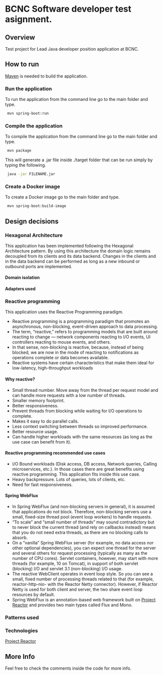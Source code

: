 # BCNC Software developer test asignment.

## Overview
Test project for Lead Java developer position application at BCNC.

## How to run
[Maven](https://maven.apache.org/) is needed to build the application. 
### Run the application
To run the application from the command line go to the main folder and type.
```sh
 mvn spring-boot:run
 ```
### Compile the application
To  compile the application from the command line go to the main folder and type.
```sh
 mvn package
 ```
This will generate a .jar file inside ./target folder that can be run simply by typing the following.
```sh
 java -jar FILENAME.jar
 ```
### Create a Docker image
To create a Docker image go to the main folder and type.
```sh
 mvn spring-boot:build-image
 ```

## Design decisions

### Hexagonal Architecture
This application has been implemented following the Hexagonal Architecture pattern. 
By using this architecture the domain logic remains decoupled from its clients and its data backend.
Changes in the clients and in the data backend can be performed as long as a new inbound or outbound ports are implemented.

#### Domain isolation

#### Adapters used

### Reactive programming
This application uses the Reactive Programming paradigm.

* Reactive programming is a programming paradigm that promotes an asynchronous, non-blocking, event-driven approach to data processing.
* The term, “reactive,” refers to programming models that are built around reacting to change — network components reacting to I/O events, UI controllers reacting to mouse events, and others.
* In that sense, non-blocking is reactive, because, instead of being blocked, we are now in the mode of reacting to notifications as operations complete or data becomes available.
* Reactive systems have certain characteristics that make them ideal for low-latency, high-throughput workloads
#### Why reactive?
* Small thread number. Move away from the thread per request model and can handle more requests with a low number of threads.
* Smaller memory footprint.
* Better responsiveness.
* Prevent threads from blocking while waiting for I/O operations to complete.
* Makes it easy to do parallel calls.
* Less context switching between threads so improved performance.
* Better resource usage.
* Can handle higher workloads with the same resources (as long as the use case can benefit from it).
#### Reactive programming recommended use cases
* I/O Bound workloads (Disk access, DB access, Network queries, Calling microservices, etc.). In those cases there are great benefits using reactive programming. This application fits inside this use case.
* Heavy backpressure. Lots of queries, lots of clients, etc.
* Need for fast responsiveness.
#### Spring WebFlux
* In Spring WebFlux (and non-blocking servers in general), it is assumed that applications do not block. Therefore, non-blocking servers use a small, fixed-size thread pool (event loop workers) to handle requests.
* “To scale” and “small number of threads” may sound contradictory but to never block the current thread (and rely on callbacks instead) means that you do not need extra threads, as there are no blocking calls to absorb.
* On a “vanilla” Spring WebFlux server (for example, no data access nor other optional dependencies), you can expect one thread for the server and several others for request processing (typically as many as the number of CPU cores). Servlet containers, however, may start with more threads (for example, 10 on Tomcat), in support of both servlet (blocking) I/O and servlet 3.1 (non-blocking) I/O usage.
* The reactive WebClient operates in event loop style. So you can see a small, fixed number of processing threads related to that (for example, reactor-http-nio- with the Reactor Netty connector). However, if Reactor Netty is used for both client and server, the two share event loop resources by default.
* Spring WebFlux is an annotation-based web framework built on [Project Reactor](https://projectreactor.io/)  and provides two main types called Flux and Mono.


### Patterns used

### Technologies
[Project Reactor]()
## More Info
Feel free to check the comments inside the code for more info.
